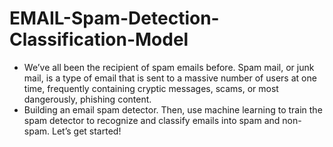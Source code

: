 # EMAIL-Spam-Detection-Classification-Model

* We’ve all been the recipient of spam emails before. Spam mail, or junk mail, is a type of email that is sent to a massive number of users at one time, frequently containing cryptic messages, scams, or most dangerously, phishing content.
* Building an email spam detector. Then, use machine learning to train the spam detector to recognize and classify emails into spam and non-spam. Let’s get started!
